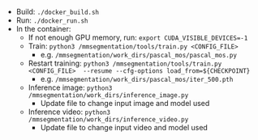 * Build: `./docker_build.sh`
* Run: `./docker_run.sh`
* In the container:
    * If not enough GPU memory, run: `export CUDA_VISIBLE_DEVICES=-1`
    * Train: `python3 /mmsegmentation/tools/train.py <CONFIG_FILE>`
        * e.g. `/mmsegmentation/work_dirs/pascal_mos/pascal_mos.py`
    * Restart training: `python3 /mmsegmentation/tools/train.py <CONFIG_FILE>  --resume --cfg-options load_from=${CHECKPOINT}`
        * e.g. `/mmsegmentation/work_dirs/pascal_mos/iter_500.pth`
    * Inference image: `python3 /mmsegmentation/work_dirs/inference_image.py` 
        * Update file to change input image and model used
    * Inference video: `python3 /mmsegmentation/work_dirs/inference_video.py` 
        * Update file to change input video and model used